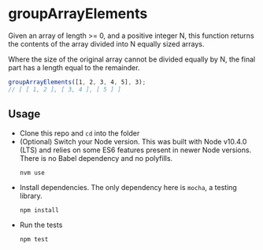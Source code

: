 # groupArrayElements

Given an array of length >= 0, and a positive integer N, this function returns the contents of the array divided into N equally sized arrays.

Where the size of the original array cannot be divided equally by N, the final part has a length equal to the remainder.

```js
groupArrayElements([​1​, ​2​, ​3​, ​4,​ ​5​], ​3​);
// [ [ 1, 2 ], [ 3, 4 ], [ 5 ] ]
```

## Usage

- Clone this repo and `cd` into the folder
- (Optional) Switch your Node version. This was built with Node v10.4.0 (LTS) and relies on some ES6 features present in newer Node versions. There is no Babel dependency and no polyfills.
  ```
  nvm use
  ```
- Install dependencies. The only dependency here is `mocha`, a testing library.
  ```
  npm install
  ```
- Run the tests
  ```
  npm test
  ```
